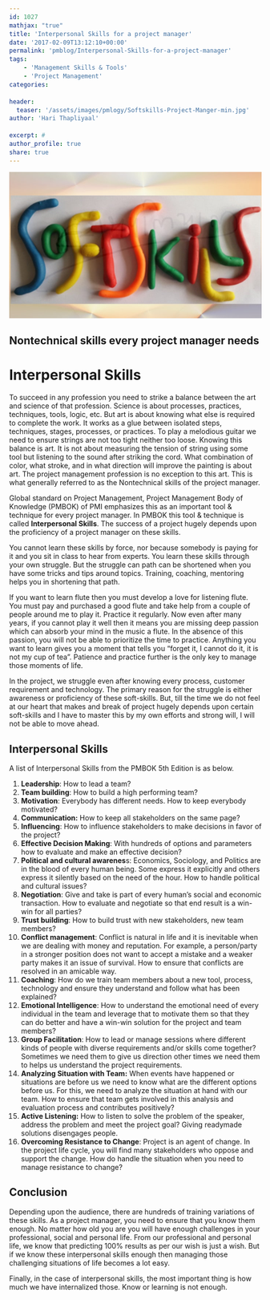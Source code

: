 ```yaml
---
id: 1027   
mathjax: "true"
title: 'Interpersonal Skills for a project manager'
date: '2017-02-09T13:12:10+00:00'
permalink: 'pmblog/Interpersonal-Skills-for-a-project-manager'
tags: 
    - 'Management Skills & Tools'
    - 'Project Management'
categories:

header:
  teaser: '/assets/images/pmlogy/Softskills-Project-Manger-min.jpg'
author: 'Hari Thapliyaal'

excerpt: #
author_profile: true
share: true
---
```

![](/assets/images/pmlogy/Softskills-Project-Manger-min.jpg)

## Nontechnical skills every project manager needs

# Interpersonal Skills

To succeed in any profession you need to strike a balance between the art and science of that profession. Science is about processes, practices, techniques, tools, logic, etc. But art is about knowing what else is required to complete the work. It works as a glue between isolated steps, techniques, stages, processes, or practices. To play a melodious guitar we need to ensure strings are not too tight neither too loose. Knowing this balance is art. It is not about measuring the tension of string using some tool but listening to the sound after striking the cord. What combination of color, what stroke, and in what direction will improve the painting is about art. The project management profession is no exception to this art. This is what generally referred to as the Nontechnical skills of the project manager.

Global standard on Project Management, Project Management Body of Knowledge (PMBOK) of PMI emphasizes this as an important tool &amp; technique for every project manager. In PMBOK this tool &amp; technique is called **Interpersonal Skills**. The success of a project hugely depends upon the proficiency of a project manager on these skills.

You cannot learn these skills by force, nor because somebody is paying for it and you sit in class to hear from experts. You learn these skills through your own struggle. But the struggle can path can be shortened when you have some tricks and tips around topics. Training, coaching, mentoring helps you in shortening that path.

If you want to learn flute then you must develop a love for listening flute. You must pay and purchased a good flute and take help from a couple of people around me to play it. Practice it regularly. Now even after many years, if you cannot play it well then it means you are missing deep passion which can absorb your mind in the music a flute. In the absence of this passion, you will not be able to prioritize the time to practice. Anything you want to learn gives you a moment that tells you “forget it, I cannot do it, it is not my cup of tea”. Patience and practice further is the only key to manage those moments of life.

In the project, we struggle even after knowing every process, customer requirement and technology. The primary reason for the struggle is either awareness or proficiency of these soft-skills. But, till the time we do not feel at our heart that makes and break of project hugely depends upon certain soft-skills and I have to master this by my own efforts and strong will, I will not be able to move ahead.

## Interpersonal Skills

A list of Interpersonal Skills from the PMBOK 5th Edition is as below.

1. **Leadership**: How to lead a team?
2. **Team building**: How to build a high performing team?
3. **Motivation**: Everybody has different needs. How to keep everybody motivated?
4. **Communication:** How to keep all stakeholders on the same page?
5. **Influencing**: How to influence stakeholders to make decisions in favor of the project?
6. **Effective Decision Making**: With hundreds of options and parameters how to evaluate and make an effective decision?
7. **Political and cultural awarenes**s: Economics, Sociology, and Politics are in the blood of every human being. Some express it explicitly and others express it silently based on the need of the hour. How to handle political and cultural issues?
8. **Negotiation**: Give and take is part of every human’s social and economic transaction. How to evaluate and negotiate so that end result is a win-win for all parties?
9. **Trust building**: How to build trust with new stakeholders, new team members?
10. **Conflict management**: Conflict is natural in life and it is inevitable when we are dealing with money and reputation. For example, a person/party in a stronger position does not want to accept a mistake and a weaker party makes it an issue of survival. How to ensure that conflicts are resolved in an amicable way.
11. **Coaching**: How do we train team members about a new tool, process, technology and ensure they understand and follow what has been explained?
12. **Emotional Intelligence**: How to understand the emotional need of every individual in the team and leverage that to motivate them so that they can do better and have a win-win solution for the project and team members?
13. **Group Facilitation**: How to lead or manage sessions where different kinds of people with diverse requirements and/or skills come together? Sometimes we need them to give us direction other times we need them to helps us understand the project requirements.
14. **Analyzing Situation with Team:** When events have happened or situations are before us we need to know what are the different options before us. For this, we need to analyze the situation at hand with our team. How to ensure that team gets involved in this analysis and evaluation process and contributes positively?
15. **Active Listening:** How to listen to solve the problem of the speaker, address the problem and meet the project goal? Giving readymade solutions disengages people.
16. **Overcoming Resistance to Change**: Project is an agent of change. In the project life cycle, you will find many stakeholders who oppose and support the change. How do handle the situation when you need to manage resistance to change?

## Conclusion

Depending upon the audience, there are hundreds of training variations of these skills. As a project manager, you need to ensure that you know them enough. No matter how old you are you will have enough challenges in your professional, social and personal life. From our professional and personal life, we know that predicting 100% results as per our wish is just a wish. But if we know these interpersonal skills enough then managing those challenging situations of life becomes a lot easy.

Finally, in the case of interpersonal skills, the most important thing is how much we have internalized those. Know or learning is not enough.